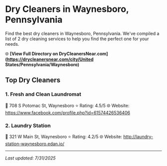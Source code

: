 # Dry Cleaners in Waynesboro, Pennsylvania

Find the best dry cleaners in Waynesboro, Pennsylvania. We've compiled a list of 2 dry cleaning services to help you find the perfect one for your needs.

🌐 **[View Full Directory on DryCleanersNear.com](https://drycleanersnear.com/city/United States/Pennsylvania/Waynesboro)**

## Top Dry Cleaners

### 1. Fresh and Clean Laundromat
📍 708 S Potomac St, Waynesboro
⭐ Rating: 4.5/5
🌐 Website: https://www.facebook.com/profile.php?id=61574426536406

### 2. Laundry Station
📍 321 W Main St, Waynesboro
⭐ Rating: 4.2/5
🌐 Website: http://laundry-station-waynesboro.edan.io/


---

*Last updated: 7/31/2025*

